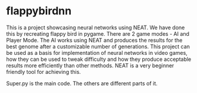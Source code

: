 # flappybirdnn

This is a project showcasing neural networks using NEAT. We have done this by recreating flappy bird in pygame. There are 2 game modes - AI and Player Mode. The AI works using NEAT and produces the results for the best genome after a customizable number of generations. This project can be used as a basis for implementation of neural networks in video games, how they can be used to tweak difficulty and how they produce acceptable results more efficiently than other methods. NEAT is a very beginner friendly tool for achieving this.

Super.py is the main code. The others are different parts of it.

